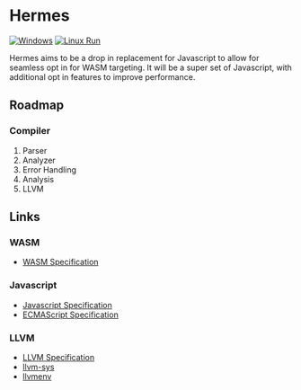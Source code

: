 # Hermes
[![Windows](https://github.com/chadc1050/Hermes/actions/workflows/windows-build.yml/badge.svg)](https://github.com/chadc1050/Hermes/actions/workflows/windows-build.yml)
[![Linux Run](https://github.com/chadc1050/Hermes/actions/workflows/linux-build.yml/badge.svg)](https://github.com/chadc1050/Hermes/actions/workflows/linux-build.yml)

Hermes aims to be a drop in replacement for Javascript to allow for seamless opt in for WASM targeting. It will be a super set of Javascript, with additional opt in features to improve performance.

## Roadmap
### Compiler
1. Parser
2. Analyzer
3. Error Handling
4. Analysis
5. LLVM

## Links
### WASM
- [WASM Specification](https://webassembly.github.io/spec/core/)

### Javascript
- [Javascript Specification](https://developer.mozilla.org/en-US/docs/Web/JavaScript)
- [ECMAScript Specification](https://262.ecma-international.org/#sec-ecmascript-language-lexical-grammar)

### LLVM
- [LLVM Specification](https://llvm.org/docs/LangRef.html)
- [llvm-sys](https://crates.io/crates/llvm-sys)
- [llvmenv](https://crates.io/crates/llvmenv)